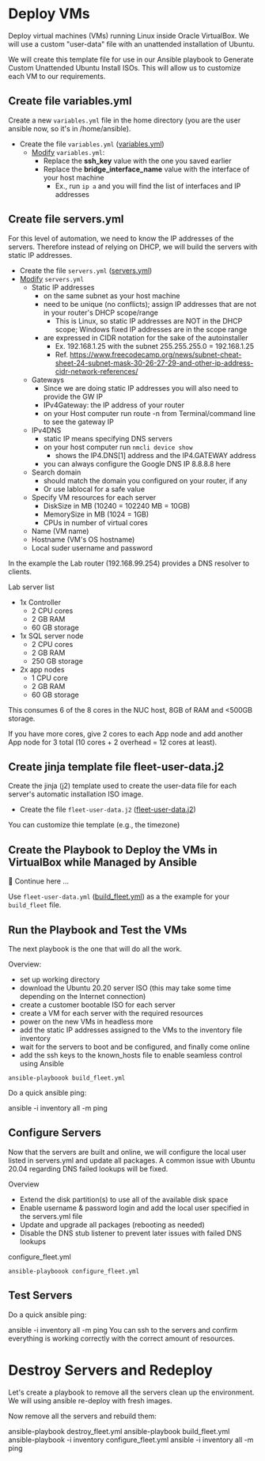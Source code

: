 # Deploy VMs
Deploy virtual machines (VMs) running Linux inside Oracle VirtualBox. We will use a custom "user-data" file with an unattended installation of Ubuntu.

We will create this template file for use in our Ansible playbook to Generate Custom Unattended Ubuntu Install ISOs. This will allow us to customize each VM to our requirements.

## Create file variables.yml
Create a new `variables.yml` file in the home directory (you are the user ansible now, so it's in /home/ansible).

- Create the file `variables.yml` ([variables.yml](variables.yml))
  - <ins>Modify</ins> `variables.yml`:
    - Replace the **ssh_key** value with the one you saved earlier
    - Replace the **bridge_interface_name** value with the interface of your host machine
      - Ex., run `ip a` and you will find the list of interfaces and IP addresses

## Create file servers.yml
For this level of automation, we need to know the IP addresses of the servers. Therefore instead of relying on DHCP, we will build the servers with static IP addresses.

- Create the file `servers.yml` ([servers.yml](servers.yml))
- <ins>Modify</ins> `servers.yml`
  - Static IP addresses
    - on the same subnet as your host machine
    - need to be unique (no conflicts); assign IP addresses that are not in your router's DHCP scope/range
      - This is Linux, so static IP addresses are NOT in the DHCP scope; Windows fixed IP addresses are in the scope range
    - are expressed in CIDR notation for the sake of the autoinstaller
      - Ex. 192.168.1.25 with the subnet 255.255.255.0 = 192.168.1.25
      - Ref. https://www.freecodecamp.org/news/subnet-cheat-sheet-24-subnet-mask-30-26-27-29-and-other-ip-address-cidr-network-references/
  - Gateways
    - Since we are doing static IP addresses you will also need to provide the GW IP
    - IPv4Gateway: the IP address of your router
    - on your Host computer run route -n from Terminal/command line to see the gateway IP
  - IPv4DNS
    - static IP means specifying DNS servers
    - on your host computer run `nmcli device show`
      - shows the IP4.DNS[1] address and the IP4.GATEWAY address
    - you can always configure the Google DNS IP 8.8.8.8 here
   - Search domain
     - should match the domain you configured on your router, if any
     - Or use lablocal for a safe value
  - Specify VM resources for each server
    - DiskSize in MB (10240 = 102240 MB = 10GB)
    - MemorySize in MB (1024 = 1GB)
    - CPUs in number of virtual cores
  - Name (VM name)
  - Hostname (VM's OS hostname)
  - Local suder username and password

In the example the Lab router (192.168.99.254) provides a DNS resolver to clients.

Lab server list
- 1x Controller
  - 2 CPU cores
  - 2 GB RAM
  - 60 GB storage
- 1x SQL server node
  - 2 CPU cores
  - 2 GB RAM
  - 250 GB storage
- 2x app nodes
  - 1 CPU core
  - 2 GB RAM
  - 60 GB storage

This consumes 6 of the 8 cores in the NUC host, 8GB of RAM and <500GB storage.

If you have more cores, give 2 cores to each App node and add another App node for 3 total (10 cores + 2 overhead = 12 cores at least).

## Create jinja template file fleet-user-data.j2
Create the jinja (j2) template used to create the user-data file for each server's automatic installation ISO image.
- Create the file `fleet-user-data.j2` ([fleet-user-data.j2](fleet-user-data.j2))

You can customize thie template (e.g., the timezone)

## Create the Playbook to Deploy the VMs in VirtualBox while Managed by Ansible

🚧 Continue here ...

Use `fleet-user-data.yml` ([build_fleet.yml](build_fleet.yml)) as a the example for your `build_fleet` file.

## Run the Playbook and Test the VMs
The next playbook is the one that will do all the work.

Overview:
- set up working directory
- download the Ubuntu 20.20 server ISO (this may take some time depending on the Internet connection)
- create a customer bootable ISO for each server
- create a VM for each server with the required resources
- power on the new VMs in headless more
- add the static IP addresses assigned to the VMs to the inventory file inventory
- wait for the servers to boot and be configured, and finally come online
- add the ssh keys to the known_hosts file to enable seamless control using Ansible

`ansible-playboook build_fleet.yml`

Do a quick ansible ping:

ansible -i inventory all -m ping

## Configure Servers
Now that the servers are built and online, we will configure the local user listed in servers.yml and update all packages. A common issue with Ubuntu 20.04 regarding DNS failed lookups will be fixed.

Overview
- Extend the disk partition(s) to use all of the available disk space
- Enable username & password login and add the local user specified in the servers.yml file
- Update and upgrade all packages (rebooting as needed)
- Disable the DNS stub listener to prevent later issues with failed DNS lookups

configure_fleet.yml

`ansible-playboook configure_fleet.yml`

## Test Servers
Do a quick ansible ping:

ansible -i inventory all -m ping
You can ssh to the servers and confirm everything is working correctly with the correct amount of resources.

# Destroy Servers and Redeploy
Let's create a playbook to remove all the servers clean up the environment. We will using ansible re-deploy with fresh images.


Now remove all the servers and rebuild them:

ansible-playbook destroy_fleet.yml
ansible-playbook build_fleet.yml
ansible-playbook -i inventory configure_fleet.yml
ansible -i inventory all -m ping
